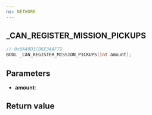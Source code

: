 ```yaml
---
ns: NETWORK
---
```

## _CAN_REGISTER_MISSION_PICKUPS

```c
// 0x0A49D1CB6E34AF72
BOOL _CAN_REGISTER_MISSION_PICKUPS(int amount);
```


## Parameters
* **amount**:

## Return value
